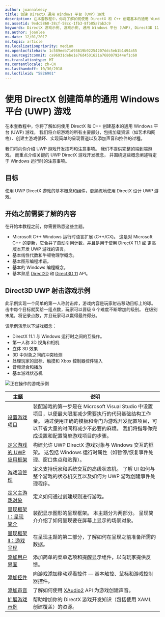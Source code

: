 ```yaml
---
author: joannaleecy
title: 创建 DirectX 通用 Windows 平台 (UWP) 游戏
description: 在本套教程中，你将了解如何使用 DirectX 和 C++ 创建基本的通用 Windows 平台 (UWP) 游戏。
ms.assetid: 9edc5868-38cf-58cc-1fb3-8fb85a7ab2c9
keywords: DirectX 游戏示例, 游戏示例, 通用 Windows 平台 (UWP), Direct3D 11 游戏
ms.author: joanlee
ms.date: 12/01/2017
ms.topic: article
ms.localizationpriority: medium
ms.openlocfilehash: 1c589eeb71d93619b92254207ddc5eb1b1494a55
ms.sourcegitcommit: ca96031debe1e76d4501621a7680079244ef1c60
ms.translationtype: MT
ms.contentlocale: zh-CN
ms.lasthandoff: 10/30/2018
ms.locfileid: "5826901"
---
```

# <a name="create-a-simple-universal-windows-platform-uwp-game-with-directx"></a>使用 DirectX 创建简单的通用 Windows 平台 (UWP) 游戏

在本套教程中，你将了解如何使用 DirectX 和 C++ 创建基本的通用 Windows 平台 (UWP) 游戏。 我们将介绍游戏的所有主要部分，包括加载资源（如艺术和网格）、创建主游戏循环、实现简单的呈现管道以及添加声音和控件的过程。

我们将向你介绍 UWP 游戏开发技巧和注意事项。 我们不提供完整的端到端游戏。 而重点介绍关键的 UWP DirectX 游戏开发概念， 并围绕这些概念阐述特定于 Windows 运行时的注意事项。

## <a name="objective"></a>目标

使用 UWP DirectX 游戏的基本概念和组件，更熟练地使用 DirectX 设计 UWP 游戏。

## <a name="what-you-need-to-know-before-starting"></a>开始之前需要了解的内容


在开始本教程之前，你需要熟悉这些主题。

-   Microsoft C++ Windows 运行时语言扩展 (C++/CX)。 这是对 Microsoft C++ 的更新，它合并了自动引用计数，并且是用于使用 DirectX 11.1 或 更高版本开发 UWP 游戏的语言。
-   基本线性代数和牛顿物理学概念。
-   基本图形编程术语。
-   基本的 Windows 编程概念。
-   基本熟悉 [Direct2D](https://msdn.microsoft.com/library/windows/apps/dd370990.aspx) 和 [Direct3D 11](https://msdn.microsoft.com/library/windows/desktop/hh404569) API。

##  <a name="direct3d-uwp-shooting-game-sample"></a>Direct3D UWP 射击游戏示例


此示例实现一个简单的第一人称射击库，游戏内容是玩家射击移动目标上的球。 击中每个目标就奖给一组点数，玩家可以晋级 6 个难度不断增加的级别。 在级别末尾，将记录点数，并且玩家可以赢得最终得分。

该示例演示以下游戏概念：

-   DirectX 11.1 与 Windows 运行时之间的互操作。
-   第一人称 3D 视角和相机
-   立体 3D 效果
-   3D 中对象之间的冲突检测
-   处理玩家的鼠标、触摸和 Xbox 控制器控件输入
-   音频混合和播放
-   基本游戏状态机

![正在操作的游戏示例](images/simple-dx-game-overview.png)

| 主题 | 说明 |
|-------|-------------|
|[设置游戏项目](tutorial--setting-up-the-games-infrastructure.md) | 装配游戏的第一步是在 Microsoft Visual Studio 中设置项目，以便最大限度减少需要执行的代码基础结构工作量。 通过使用正确的模板和专门为游戏开发配置项目，可以节省大量的时间和减少不必要的麻烦。 我们将指导你完成设置和配置简单游戏项目的步骤。 |
| [定义游戏的 UWP 应用框架](tutorial--building-the-games-uwp-app-framework.md) | 构建允许 UWP DirectX 游戏对象与 Windows 交互的框架。 这包括 Windows 运行时属性（如暂停/恢复事件处理、窗口焦点和贴靠）。  |
| [游戏流管理](tutorial-game-flow-management.md) | 定义支持玩家和系统交互的高级状态机。 了解 UI 如何与整个游戏的状态机交互以及如何为 UWP 游戏创建事件处理程序。 |
| [定义主游戏对象](tutorial--defining-the-main-game-loop.md) | 定义如何通过创建规则进行游戏。 |
| [呈现框架 I：呈现简介](tutorial--assembling-the-rendering-pipeline.md) | 装配显示图形的呈现框架。 本主题分为两部分。 呈现简介介绍了如何呈现要在屏幕上显示的场景对象。 |
| [呈现框架 II：游戏呈现](tutorial-game-rendering.md) | 在呈现主题的第二部分，了解如何在呈现之前准备所需的数据。 |
| [添加用户界面](tutorial--adding-a-user-interface.md) | 添加简单的菜单选项和提醒显示组件，以向玩家提供反馈。 |
| [添加控件](tutorial--adding-controls.md) | 向游戏添加移动观看控件 &mdash; 基本触控、鼠标和游戏控制器控件。 |
| [添加声音](tutorial--adding-sound.md) | 了解如何使用 [XAudio2](https://msdn.microsoft.com/library/windows/desktop/ee415813) API 为游戏创建声音。 |
| [扩展游戏示例](tutorial-resources.md) | 帮助增加你的 DirectX 游戏开发知识（包括使用 XAML 创建覆盖）的资源。 |